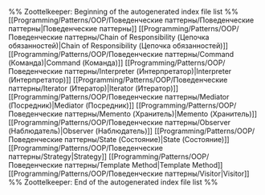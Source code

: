 %% Zoottelkeeper: Beginning of the autogenerated index file list  %%
 [[Programming/Patterns/OOP/Поведенческие паттерны/Поведенческие паттерны|Поведенческие паттерны]]
 [[Programming/Patterns/OOP/Поведенческие паттерны/Chain of Responsibility (Цепочка обязанностей)|Chain of Responsibility (Цепочка обязанностей)]]
 [[Programming/Patterns/OOP/Поведенческие паттерны/Command (Команда)|Command (Команда)]]
 [[Programming/Patterns/OOP/Поведенческие паттерны/Interpreter (Интерпретатор)|Interpreter (Интерпретатор)]]
 [[Programming/Patterns/OOP/Поведенческие паттерны/Iterator (Итератор)|Iterator (Итератор)]]
 [[Programming/Patterns/OOP/Поведенческие паттерны/Mediator (Посредник)|Mediator (Посредник)]]
 [[Programming/Patterns/OOP/Поведенческие паттерны/Memento (Хранитель)|Memento (Хранитель)]]
 [[Programming/Patterns/OOP/Поведенческие паттерны/Observer (Наблюдатель)|Observer (Наблюдатель)]]
 [[Programming/Patterns/OOP/Поведенческие паттерны/State (Состояние)|State (Состояние)]]
 [[Programming/Patterns/OOP/Поведенческие паттерны/Strategy|Strategy]]
 [[Programming/Patterns/OOP/Поведенческие паттерны/Template Method|Template Method]]
 [[Programming/Patterns/OOP/Поведенческие паттерны/Visitor|Visitor]]
%% Zoottelkeeper: End of the autogenerated index file list  %%
